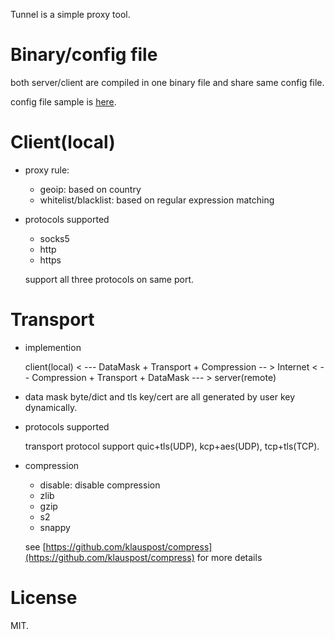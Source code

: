 Tunnel is a simple proxy tool.

# Binary/config file 
both server/client are compiled in one binary file and share same config file.

config file sample is [here](/conf/tunnel.yaml).

# Client(local)
* proxy rule:
    - geoip: based on country
    - whitelist/blacklist: based on regular expression matching
     
* protocols supported
    * socks5
    * http
    * https
    
    support all three protocols on same port.

# Transport

* implemention

    client(local) < --- DataMask + Transport + Compression -- > Internet < -- Compression + Transport + DataMask --- > server(remote) 

* data mask byte/dict and tls key/cert are all generated by user key dynamically.

* protocols supported
    
    transport protocol support quic+tls(UDP), kcp+aes(UDP), tcp+tls(TCP).

* compression
    - disable: disable compression
    - zlib
    - gzip
    - s2
    - snappy

    see [https://github.com/klauspost/compress](https://github.com/klauspost/compress) for more details

# License
MIT.